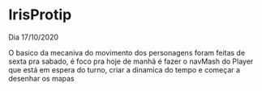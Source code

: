 # IrisProtip

Dia 17/10/2020

O basico da mecaniva do movimento dos personagens foram feitas de sexta pra sabado, é foco pra hoje de manhã é fazer o navMash do Player que está em espera do turno, criar a dinamica do tempo e começar a desenhar os mapas
